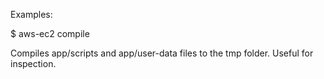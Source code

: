 Examples:

  $ aws-ec2 compile

Compiles app/scripts and app/user-data files to the tmp folder. Useful for inspection.
